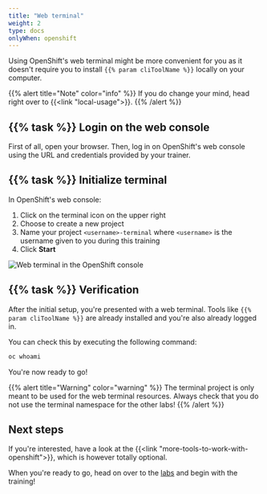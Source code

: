 ```yaml
---
title: "Web terminal"
weight: 2
type: docs
onlyWhen: openshift
---
```


Using OpenShift's web terminal might be more convenient for you as it doesn't require you to install `{{% param cliToolName %}}` locally on your computer.

{{% alert title="Note" color="info" %}}
If you do change your mind, head right over to {{<link "local-usage">}}.
{{% /alert %}}


## {{% task %}} Login on the web console

First of all, open your browser.
Then, log in on OpenShift's web console using the URL and credentials provided by your trainer.


## {{% task %}} Initialize terminal

In OpenShift's web console:

1. Click on the terminal icon on the upper right
2. Choose to create a new project
3. Name your project `<username>-terminal` where `<username>` is the username given to you during this training
4. Click **Start**

![Web terminal in the OpenShift console](../web-terminal.png)


## {{% task %}} Verification

After the initial setup, you're presented with a web terminal.
Tools like `{{% param cliToolName %}}` are already installed and you're also already logged in.

You can check this by executing the following command:

```bash
oc whoami
```

You're now ready to go!

{{% alert title="Warning" color="warning" %}}
The terminal project is only meant to be used for the web terminal resources.
Always check that you do not use the terminal namespace for the other labs!
{{% /alert %}}


## Next steps

If you're interested, have a look at the {{<link "more-tools-to-work-with-openshift">}}, which is however totally optional.

When you're ready to go, head on over to the [labs](../../docs/) and begin with the training!

